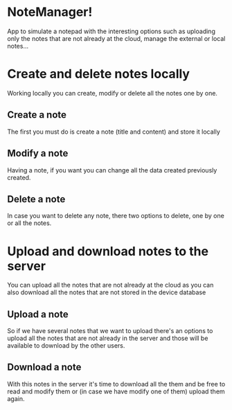 # NoteManager!

App to simulate a notepad with the interesting options such as uploading only the notes that are not already at the cloud, manage the external or local notes...


# Create and delete notes locally

Working locally you can create, modify or delete all the notes one by one.


## Create a note

The first you must do is create a note (title and content) and store it locally

## Modify a note

Having a note, if you want you can change all the data created previously created.

## Delete a note

In case you want to delete any note, there two options to delete, one by one or all the notes.


# Upload and download notes to the server

You can upload all the notes that are not already at the cloud as you can also download all the notes that are not stored in the device database 

## Upload a note

So if we have several notes that we want to upload there's an options to upload all the notes that are not already in the server and those will be available to download by the other users.


## Download a note

With this notes in the server it's time to download all the them and be free to read and modify them or (in case we have modify one of them) upload them again.
